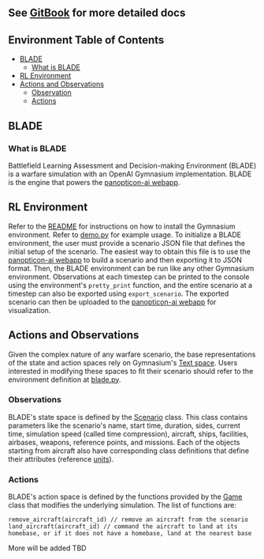 ## See [GitBook](https://docs.panopticon-ai.com/) for more detailed docs

## Environment Table of Contents

- [BLADE](#blade)
  - [What is BLADE](#what-is-blade)
- [RL Environment](#rl-environment)
- [Actions and Observations](#actions-and-observations)
  - [Observation](#observations)
  - [Actions](#actions)

<!-- /TOC -->

## BLADE

### What is BLADE

Battlefield Learning Assessment and Decision-making Environment (BLADE) is a warfare simulation with an OpenAI Gymnasium implementation. BLADE is the engine that powers the [panopticon-ai webapp](https://app.panopticon-ai.com/).

## RL Environment

Refer to the [README](https://github.com/Panopticon-AI-team/panopticon/blob/main/gym/README.md) for instructions on how to install the Gymnasium environment. Refer to [demo.py](https://github.com/Panopticon-AI-team/panopticon/blob/main/gym/scripts/demo.py) for example usage. To initialize a BLADE environment, the user must provide a scenario JSON file that defines the initial setup of the scenario. The easiest way to obtain this file is to use the [panopticon-ai webapp](https://app.panopticon-ai.com/) to build a scenario and then exporting it to JSON format. Then, the BLADE environment can be run like any other Gymnasium environment. Observations at each timestep can be printed to the console using the environment's `pretty_print` function, and the entire scenario at a timestep can also be exported using `export_scenario`. The exported scenario can then be uploaded to the [panopticon-ai webapp](https://app.panopticon-ai.com/) for visualization.

## Actions and Observations

Given the complex nature of any warfare scenario, the base representations of the state and action spaces rely on Gymnasium's [Text space](https://gymnasium.farama.org/api/spaces/fundamental/#gymnasium.spaces.Text). Users interested in modifying these spaces to fit their scenario should refer to the environment definition at [blade.py](https://github.com/Panopticon-AI-team/panopticon/blob/main/gym/blade/envs/blade.py).

### Observations

BLADE's state space is defined by the [Scenario](https://github.com/Panopticon-AI-team/panopticon/blob/main/gym/blade/Scenario.py) class. This class contains parameters like the scenario's name, start time, duration, sides, current time, simulation speed (called time compression), aircraft, ships, facilities, airbases, weapons, reference points, and missions. Each of the objects starting from aircraft also have corresponding class definitions that define their attributes (reference [units](https://github.com/Panopticon-AI-team/panopticon/tree/main/gym/blade/units)).

### Actions

BLADE's action space is defined by the functions provided by the [Game](https://github.com/Panopticon-AI-team/panopticon/blob/main/gym/blade/Game.py) class that modifies the underlying simulation. The list of functions are:

```
remove_aircraft(aircraft_id) // remove an aircraft from the scenario
land_aircraft(aircraft_id) // command the aircraft to land at its homebase, or if it does not have a homebase, land at the nearest base
```

More will be added TBD
